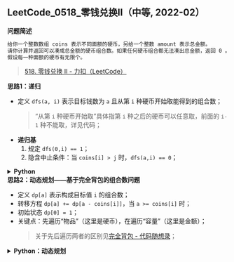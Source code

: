 ## LeetCode_0518_零钱兑换II（中等, 2022-02）
<!--info
tags: [动态规划]
source: LeetCode
level: 中等
number: 0518
name: 零钱兑换II
companies: []
-->

<summary><b>问题简述</b></summary>

```txt
给你一个整数数组 coins 表示不同面额的硬币，另给一个整数 amount 表示总金额。
请你计算并返回可以凑成总金额的硬币组合数。如果任何硬币组合都无法凑出总金额，返回 0 。
假设每一种面额的硬币有无限个。 
```
> [518. 零钱兑换 II - 力扣（LeetCode）](https://leetcode-cn.com/problems/coin-change-2/)

<!-- 
<details><summary><b>详细描述</b></summary>

```txt
```

</details>
-->


<!-- <div align="center"><img src="../../../_assets/xxx.png" height="300" /></div> -->

<summary><b>思路1：递归</b></summary>

- 定义 `dfs(a, i)` 表示目标钱数为 `a` 且从第 `i` 种硬币开始取能得到的组合数；
    > “从第 `i` 种硬币开始取”具体指第 `i` 种之后的硬币可以任意取，前面的 `i-1` 种不能取，详见代码；
- **递归基**
    1. 规定 `dfs(0,i) == 1`；
    2. 隐含中止条件：当 `coins[i] > j` 时，`dfs(a,i) == 0`；

<details><summary><b>Python</b></summary>

```python
class Solution:
    def change(self, amount: int, coins: List[int]) -> int:
        from functools import lru_cache

        N = len(coins)

        @lru_cache(maxsize=None)
        def dfs(a, i):  # 目标钱数为 `a` 且从第 `i` 种硬币开始取能得到的组合数
            if a == 0: return 1

            ret = 0
            while i < N:
                if (x := coins[i]) <= a:
                    ret += dfs(a - x, i)
                i += 1

            return ret

        return dfs(amount, 0)
```

</details>


<summary><b>思路2：动态规划——基于完全背包的组合数问题</b></summary>

- 定义 `dp[a]` 表示构成目标值 `i` 的组合数；
- 转移方程 `dp[a] += dp[a - coins[i]]`，当 `a >= coins[i]` 时；
- 初始状态 `dp[0] = 1`；
- 关键点：先遍历“物品”（这里是硬币），在遍历“容量”（这里是金额）；
    > 关于先后遍历两者的区别见[完全背包 - 代码随想录](https://programmercarl.com/背包问题理论基础完全背包.html)；

<details><summary><b>Python：动态规划</b></summary>

```python
class Solution:
    def change(self, amount: int, coins: List[int]) -> int:
        from functools import lru_cache

        N = len(coins)
        dp = [0] * (amount + 1)
        dp[0] = 1

        for i in range(N):
            x = coins[i]
            for j in range(x, amount + 1):
                dp[j] += dp[j - x]
        
        return dp[amount]
```

</details>

